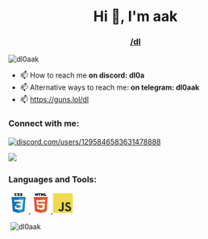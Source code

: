 <h1 align="center">Hi 👋, I'm aak</h1>
<a href="https://guns.lol/dl">
<h3 align="center">/dl</h3>
</a>

<p align="left"> <img src="https://komarev.com/ghpvc/?username=dl0aak&label=Profile%20views&color=0e75b6&style=flat" alt="dl0aak" /> </p>

- 📫 How to reach me **on discord: dl0a**
- 📫 Alternative ways to reach me: **on telegram: dl0aak**
- 📫 https://guns.lol/dl

<h3 align="left">Connect with me:</h3>
<p align="left">
<a href="https://discord.gg/discord.com/users/1295846583631478888" target="blank"><img align="center" src="https://raw.githubusercontent.com/rahuldkjain/github-profile-readme-generator/master/src/images/icons/Social/discord.svg" alt="discord.com/users/1295846583631478888" height="30" width="40" /></a>
</p>

<a href="https://discord.com/users/1295846583631478888"><img src="https://lanyard.cnrad.dev/api/1295846583631478888" /></a>

<h3 align="left">Languages and Tools:</h3>
<p align="left"> <a href="https://www.w3schools.com/css/" target="_blank" rel="noreferrer"> <img src="https://raw.githubusercontent.com/devicons/devicon/master/icons/css3/css3-original-wordmark.svg" alt="css3" width="40" height="40"/> </a> <a href="https://www.w3.org/html/" target="_blank" rel="noreferrer"> <img src="https://raw.githubusercontent.com/devicons/devicon/master/icons/html5/html5-original-wordmark.svg" alt="html5" width="40" height="40"/> </a> <a href="https://developer.mozilla.org/en-US/docs/Web/JavaScript" target="_blank" rel="noreferrer"> <img src="https://raw.githubusercontent.com/devicons/devicon/master/icons/javascript/javascript-original.svg" alt="javascript" width="40" height="40"/> </a> </p>

<p>&nbsp;<img align="center" src="https://github-readme-stats.vercel.app/api?username=dl0aak&show_icons=true&locale=en" alt="dl0aak" /></p>


###
